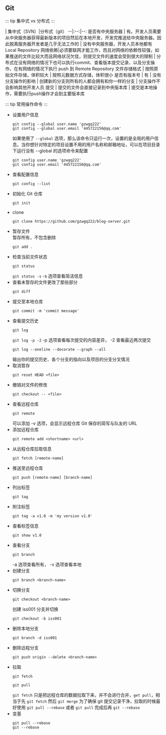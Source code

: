 ## Git

::: tip
集中式 vs 分布式
:::

  | 集中式（SVN）|分布式（git）
--|:--:|--:
是否有中央服务器 | 有。开发人员需要从中央服务器获得最新版本的项目然后在本地开发，开发完推送给中央服务器。因此脱离服务器开发者是几乎无法工作的 | 没有中央服务器，开发人员本地都有 Local Repository
网络依赖|必须要联网才能工作，而且对网络的依赖性较强，如果推送的文件比较大而且网络状况欠佳，则提交文件的速度会受到很大的限制 | 分布式在没有网络的情况下也可以执行commit、查看版本提交记录、以及分支操作，在有网络的情况下执行 push 到 Remote Repository
文件存储格式 | 按照原始文件存储，体积较大 | 按照元数据方式存储，体积很小
是否有版本号 | 有 | 没有
分支操作的影响 | 创建新的分支则所有的人都会拥有和你一样的分支 | 分支操作不会影响其他开发人员
提交 |  提交的文件会直接记录到中央版本库 | 提交是本地操作，需要执行push操作才会到主要版本库

<!-- **集中式**

![集中式](http://www.nowamagic.net/librarys/images/201401/2014_01_03_06.jpg)

**分布式**

![分布式](https://images2017.cnblogs.com/blog/781464/201710/781464-20171017113825209-95721098.jpg) -->

::: tip
常用操作命令
:::

* 设置用户信息
    ``` 
    git config --global user.name 'gzwgq222'
    git config --global user.email '445722156@qq.com'
    ```
    如果使用了 `--global` 选项，那么该命令只运行一次，设置的是全局的用户信息。当你想针对特定的项目设置不用的用户名称和邮箱地址，可以在项目目录下运行没有 --global 的选项命令来配置
    ```
    git config user.name 'gzwgq222'
    git config user.email '445722156@qq.com'
    ```
* 查看配置信息
    ```
    git config --list
    ```
* 初始化 Git 仓库
    ```
    git init
    ```
* clone 
    ```
    git clone https://github.com/gzwgq222/blog-server.git
    ```
* 暂存文件  
    暂存所有，不包含删除
    ```
    git add .
    ```
* 检查当前文件状态
    ```
    git status
    ```
    `git status -s` -s 选项查看简洁信息
* 查看未暂存的文件更改了那些部分
    ```
    git diff
    ```
* 提交至本地仓库
    ```
    git commit -m 'commit message'
    ```
* 查看提交历史
    ```
    git log
    ```
    `git log -p -2`  -p 选项查看每次提交的内容差异， -2 查看最近两次提交
    ```
    git log --oneline --decorate --graph --all
    ```
    输出你的提交历史、各个分支的指向以及项目的分支分叉情况
* 取消暂存
    ```
    git reset HEAD <file>
    ```
* 撤销对文件的修改
    ```
    git checkout -- <file>
    ```
* 查看远程仓库
    ```
    git remote
    ```
    可以添加 -v 选项，会显示远程仓库 Git 保存的简写与队友的 URL
* 添加远程仓库
    ```
    git remote add <shortname> <url>
    ```
* 从远程仓库拉取信息
    ```
    git fetch [remote-name]
    ```
* 推送至远程仓库
    ```
    git push [remote-name] [branch-name]
    ```
* 列出标签
    ```
    git tag
    ```
* 附注标签
    ```
    git tag -a v1.0 -m 'my version v1.0'
    ```
* 查看标签信息
    ```
    git show v1.0
    ```
* 查看分支
    ```
    git branch
    ```
    -a 选项查看所有， -v 选项查看本地
* 创建分支
    ```
    git branch <branch-name>
    ```
* 切换分支
    ```
    git checkout <branch-name>
    ```
    创建 iss001 分支并切换
    ```
    git checkout -b iss001
    ```
* 删除本地分支
    ```
    git branch -d iss001
    ```
* 删除远程分支
    ```
    git push origin --delete <branch-name>
    ```
* 拉取
    ```
    git fetch
    ```
    ```
    git pull
    ```
    `git fetch` 只是把远程仓库的数据拉取下来，并不会进行合并，`get pull`，相当于先 `git fetch` 然后 `git merge`
    为了确保 git 提交记录干净，拉取的时候最好使用 `git pull --rebase` 或者 `git pull` 完成后再 `git --rebase`
* 变基
    ```
    git pull --rebase
    git --rebase
    ```
